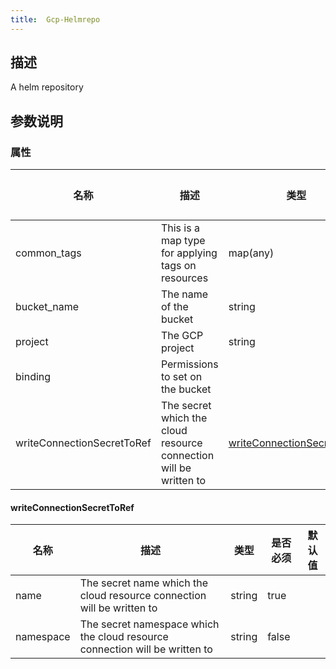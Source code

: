 ```yaml
---
title:  Gcp-Helmrepo
---
```


## 描述

A helm repository

## 参数说明


### 属性

 名称 | 描述 | 类型 | 是否必须 | 默认值 
 ------------ | ------------- | ------------- | ------------- | ------------- 
 common_tags | This is a map type for applying tags on resources | map(any) | true |  
 bucket_name | The name of the bucket | string | true |  
 project | The GCP project | string | true |  
 binding | Permissions to set on the bucket |  | true |  
 writeConnectionSecretToRef | The secret which the cloud resource connection will be written to | [writeConnectionSecretToRef](#writeConnectionSecretToRef) | false |  


#### writeConnectionSecretToRef

 名称 | 描述 | 类型 | 是否必须 | 默认值 
 ------------ | ------------- | ------------- | ------------- | ------------- 
 name | The secret name which the cloud resource connection will be written to | string | true |  
 namespace | The secret namespace which the cloud resource connection will be written to | string | false |  
